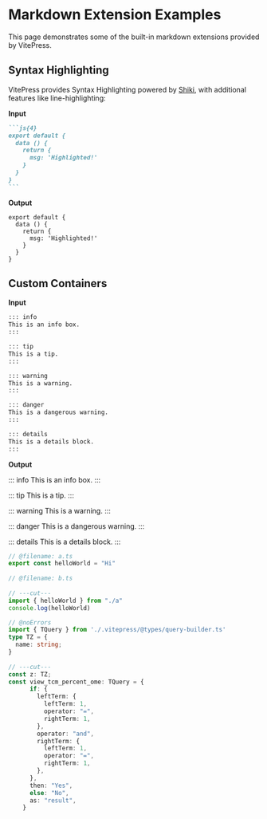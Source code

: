 # Markdown Extension Examples

This page demonstrates some of the built-in markdown extensions provided by VitePress.

## Syntax Highlighting

VitePress provides Syntax Highlighting powered by [Shiki](https://github.com/shikijs/shiki), with additional features like line-highlighting:

**Input**

````md
```js{4}
export default {
  data () {
    return {
      msg: 'Highlighted!'
    }
  }
}
```
````

**Output**

```js{4}
export default {
  data () {
    return {
      msg: 'Highlighted!'
    }
  }
}
```

## Custom Containers

**Input**

```md
::: info
This is an info box.
:::

::: tip
This is a tip.
:::

::: warning
This is a warning.
:::

::: danger
This is a dangerous warning.
:::

::: details
This is a details block.
:::
```

**Output**

::: info
This is an info box.
:::

::: tip
This is a tip.
:::

::: warning
This is a warning.
:::

::: danger
This is a dangerous warning.
:::

::: details
This is a details block.
:::

<!-- ## More

Check out the documentation for the [full list of markdown extensions](https://vitepress.dev/guide/markdown). -->

```ts twoslash
// @filename: a.ts
export const helloWorld = "Hi"
 
// @filename: b.ts
 
// ---cut---
import { helloWorld } from "./a"
console.log(helloWorld)
```

```ts twoslash
// @noErrors
import { TQuery } from './.vitepress/@types/query-builder.ts'
type TZ = {
  name: string;
}
 
// ---cut---
const z: TZ;
const view_tcm_percent_ome: TQuery = {
      if: {
        leftTerm: {
          leftTerm: 1,
          operator: "=",
          rightTerm: 1,
        },
        operator: "and",
        rightTerm: {
          leftTerm: 1,
          operator: "=",
          rightTerm: 1,
        },
      },
      then: "Yes",
      else: "No",
      as: "result",
    }
```

<!-- ```ts twoslash 
import { relations } from 'drizzle-orm'
``` -->

<script setup>
  import Move from "./.vitepress/components/Move.vue";
</script>

<Move />